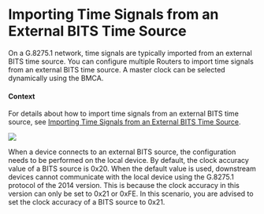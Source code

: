 Importing Time Signals from an External BITS Time Source
========================================================

On a G.8275.1 network, time signals are typically imported from an external BITS time source. You can configure multiple Routers to import time signals from an external BITS time source. A master clock can be selected dynamically using the BMCA.

#### Context

For details about how to import time signals from an external BITS time source, see [Importing Time Signals from an External BITS Time Source](dc_ne_1588v2_cfg_5005.html).

![](../../../../public_sys-resources/note_3.0-en-us.png) 

When a device connects to an external BITS source, the configuration needs to be performed on the local device. By default, the clock accuracy value of a BITS source is 0x20. When the default value is used, downstream devices cannot communicate with the local device using the G.8275.1 protocol of the 2014 version. This is because the clock accuracy in this version can only be set to 0x21 or 0xFE. In this scenario, you are advised to set the clock accuracy of a BITS source to 0x21.